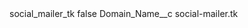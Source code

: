 <?xml version="1.0" encoding="UTF-8"?>
<CustomMetadata xmlns="http://soap.sforce.com/2006/04/metadata" xmlns:xsi="http://www.w3.org/2001/XMLSchema-instance" xmlns:xsd="http://www.w3.org/2001/XMLSchema">
    <label>social_mailer_tk</label>
    <protected>false</protected>
    <values>
        <field>Domain_Name__c</field>
        <value xsi:type="xsd:string">social-mailer.tk</value>
    </values>
</CustomMetadata>
